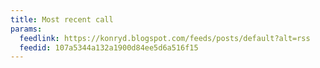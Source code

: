 ```yaml
---
title: Most recent call
params:
  feedlink: https://konryd.blogspot.com/feeds/posts/default?alt=rss
  feedid: 107a5344a132a1900d84ee5d6a516f15
---
```

